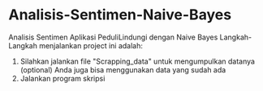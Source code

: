 # Analisis-Sentimen-Naive-Bayes
Analisis Sentimen Aplikasi PeduliLindungi dengan Naive Bayes
Langkah- Langkah menjalankan project ini adalah:
1. Silahkan jalankan file "Scrapping_data" untuk mengumpulkan datanya (optional)
Anda juga bisa menggunakan data yang sudah ada 
2. Jalankan program skripsi

